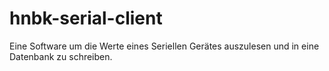 # hnbk-serial-client
Eine Software um die Werte eines Seriellen Gerätes auszulesen und in eine Datenbank zu schreiben.
